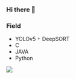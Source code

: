 ### Hi there 👋


### Field
- YOLOv5 + DeepSORT
- C
- JAVA
- Python

<img src="https://img.shields.io/badge/YOLO-FFC0CB?style=for-the-badge&logo=YOLO&logoColor=black">
